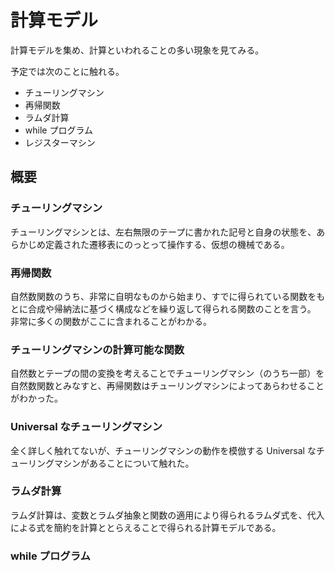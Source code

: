# 計算モデル
計算モデルを集め、計算といわれることの多い現象を見てみる。

予定では次のことに触れる。

- チューリングマシン
- 再帰関数
- ラムダ計算
- while プログラム
- レジスターマシン

## 概要
### チューリングマシン
チューリングマシンとは、左右無限のテープに書かれた記号と自身の状態を、あらかじめ定義された遷移表にのっとって操作する、仮想の機械である。

### 再帰関数
自然数関数のうち、非常に自明なものから始まり、すでに得られている関数をもとに合成や帰納法に基づく構成などを繰り返して得られる関数のことを言う。
非常に多くの関数がここに含まれることがわかる。

### チューリングマシンの計算可能な関数
自然数とテープの間の変換を考えることでチューリングマシン（のうち一部）を自然数関数とみなすと、再帰関数はチューリングマシンによってあらわせることがわかった。

### Universal なチューリングマシン
全く詳しく触れてないが、チューリングマシンの動作を模倣する Universal なチューリングマシンがあることについて触れた。

### ラムダ計算
ラムダ計算は、変数とラムダ抽象と関数の適用により得られるラムダ式を、代入による式を簡約を計算ととらえることで得られる計算モデルである。

### while プログラム
